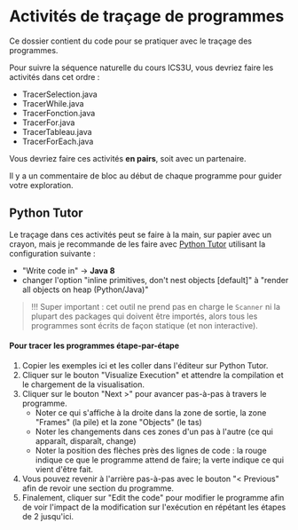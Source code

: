# Activités de traçage de programmes

Ce dossier contient du code pour se pratiquer avec le traçage des programmes.

Pour suivre la séquence naturelle du cours ICS3U, vous devriez faire les activités dans cet ordre :

* TracerSelection.java
* TracerWhile.java
* TracerFonction.java
* TracerFor.java
* TracerTableau.java
* TracerForEach.java

Vous devriez faire ces activités **en pairs**, soit avec un partenaire. 

Il y a un commentaire de bloc au début de chaque programme pour guider votre exploration.

## Python Tutor

Le traçage dans ces activités peut se faire à la main, sur papier avec un crayon, mais je recommande de les faire avec [Python Tutor](https://pythontutor.com/visualize.html#mode=edit) utilisant la configuration suivante :

* "Write code in" -> **Java 8**
* changer l'option "inline primitives, don't nest objects [default]" à "render all objects on heap (Python/Java)"

>!!! Super important : cet outil ne prend pas en charge le `Scanner` ni la plupart des packages qui doivent être importés, alors tous les programmes sont écrits de façon statique (et non interactive).

#### Pour tracer les programmes étape-par-étape

1. Copier les exemples ici et les coller dans l'éditeur sur Python Tutor.
1. Cliquer sur le bouton "Visualize Execution" et attendre la compilation et le chargement de la visualisation.
1. Cliquer sur le bouton "Next >" pour avancer pas-à-pas à travers le programme.
     * Noter ce qui s'affiche à la droite dans la zone de sortie, la zone "Frames" (la pile) et la zone "Objects" (le tas)
     * Noter les changements dans ces zones d'un pas à l'autre (ce qui apparaît, disparaît, change)
     * Noter la position des flèches près des lignes de code : la rouge indique ce que le programme attend de faire; la verte indique ce qui vient d'être fait.
1. Vous pouvez revenir à l'arrière pas-à-pas avec le bouton "< Previous" afin de revoir une section du programme.
1. Finalement, cliquer sur "Edit the code" pour modifier le programme afin de voir l'impact de la modification sur l'exécution en répétant les étapes de 2 jusqu'ici.

   